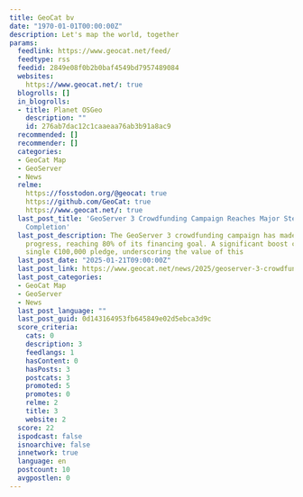 ```yaml
---
title: GeoCat bv
date: "1970-01-01T00:00:00Z"
description: Let's map the world, together
params:
  feedlink: https://www.geocat.net/feed/
  feedtype: rss
  feedid: 2849e08f0b2b0baf4549bd7957489084
  websites:
    https://www.geocat.net/: true
  blogrolls: []
  in_blogrolls:
  - title: Planet OSGeo
    description: ""
    id: 276ab7dac12c1caaeaa76ab3b91a8ac9
  recommended: []
  recommender: []
  categories:
  - GeoCat Map
  - GeoServer
  - News
  relme:
    https://fosstodon.org/@geocat: true
    https://github.com/GeoCat: true
    https://www.geocat.net/: true
  last_post_title: 'GeoServer 3 Crowdfunding Campaign Reaches Major Step: 80% Funding
    Completion'
  last_post_description: The GeoServer 3 crowdfunding campaign has made remarkable
    progress, reaching 80% of its financing goal. A significant boost came from a
    single €100,000 pledge, underscoring the value of this
  last_post_date: "2025-01-21T09:00:00Z"
  last_post_link: https://www.geocat.net/news/2025/geoserver-3-crowdfunding-campaign-reaches-major-step-80-funding-completion/
  last_post_categories:
  - GeoCat Map
  - GeoServer
  - News
  last_post_language: ""
  last_post_guid: 0d143164953fb645849e02d5ebca3d9c
  score_criteria:
    cats: 0
    description: 3
    feedlangs: 1
    hasContent: 0
    hasPosts: 3
    postcats: 3
    promoted: 5
    promotes: 0
    relme: 2
    title: 3
    website: 2
  score: 22
  ispodcast: false
  isnoarchive: false
  innetwork: true
  language: en
  postcount: 10
  avgpostlen: 0
---
```

